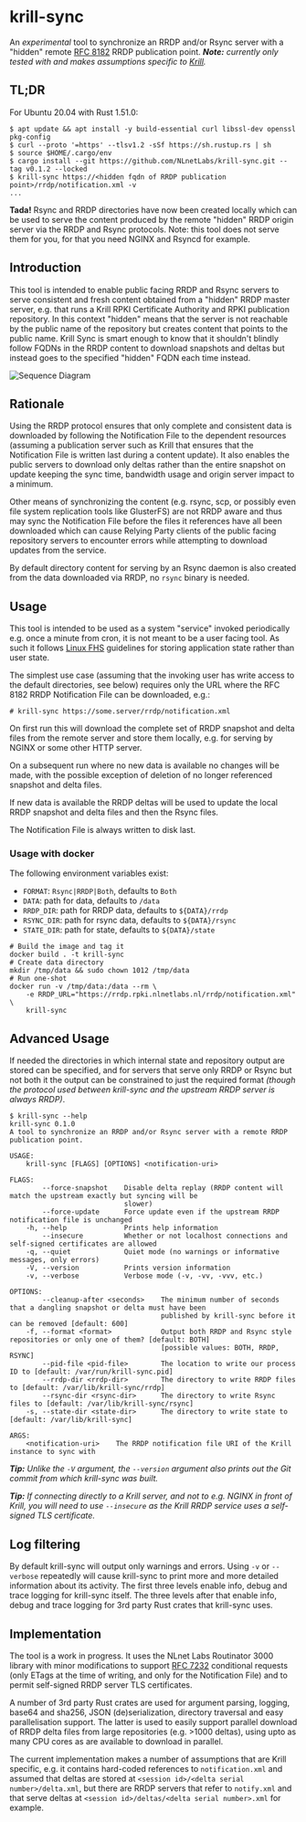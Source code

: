 # krill-sync

An *experimental* tool to synchronize an RRDP and/or Rsync server with a "hidden" remote [RFC 8182](https://tools.ietf.org/html/rfc8182) RRDP publication point. _**Note:** currently only tested with and makes assumptions specific to [Krill](https://nlnetlabs.nl/projects/rpki/krill/)._

## TL;DR

For Ubuntu 20.04 with Rust 1.51.0:

```
$ apt update && apt install -y build-essential curl libssl-dev openssl pkg-config
$ curl --proto '=https' --tlsv1.2 -sSf https://sh.rustup.rs | sh
$ source $HOME/.cargo/env
$ cargo install --git https://github.com/NLnetLabs/krill-sync.git --tag v0.1.2 --locked
$ krill-sync https://<hidden fqdn of RRDP publication point>/rrdp/notification.xml -v
...
```

**Tada!** Rsync and RRDP directories have now been created locally which can be used to serve the content produced by the remote "hidden" RRDP origin server via the RRDP and Rsync protocols. Note: this tool does not serve them for you, for that you need NGINX and Rsyncd for example.

## Introduction

This tool is intended to enable public facing RRDP and Rsync servers to serve consistent and fresh content obtained from a "hidden" RRDP master server, e.g. that runs a Krill RPKI Certificate Authority and RPKI publication repository. In this context "hidden" means that the server is not reachable by the public name of the repository but creates content that points to the public name. Krill Sync is smart enough to know that it shouldn't blindly follow FQDNs in the RRDP content to download snapshots and deltas but instead goes to the specified "hidden" FQDN each time instead.

![Sequence Diagram](http://www.plantuml.com/plantuml/png/lPFVJzim4CVV_LUS-aGbYBGVJsYTg6WH4LE9qg9fKrzCVANMd7DcNu3yztCSGiOYDFgmlJJk-NFVEtzzFlCi7TUb4LNuwa9NaXWcEPf6qnra8TXCG7h8ivV4njMUOKx5the8RERYrZx-ALDPhzcw1jRexj4T-McdjiokNw9NJXi3wuQA25ojlwtE1PA2aUYbLWe9Hjenxp9TB9Oh8MOpI5Vf9fr_IR_FD-dr2cOp8Q8gd7n-mauXpnSPa6MzquLaRGbssY0u_5cZvoV-qybV-44tBWA63qupWYTP-RrbaAH0eM49DtdgN-aZ0YyQy4C7hv23LlJq5Bx6mhaFHWQLoW9RKDh_U8KBQgCkU-atf8wjwtFoh4tOp4zXeNrXm_r0dbsbu8Phy_7QmDWktuUSSDAG4nP3jHlV7yUwhYXRs24N-otz9bPOOYJkHUA09KaI9o5Rvkdr8ZqFqOjykRuyQ1Q2iDBjNsaEdGiuqZiezfBkK4s5a8OX10WVncXhXWuLg2vlqO7s8E-bDlBMeFXtumKxws8_SS-39TCSC79zF_EgCaslmHRkaD19HgWh5JxgkT4j7Tcgy_8O2acWoJDArTrdxAH7fwCg5_fnEF5U-dqmSmWyIFzSLxtrKS14iYrr8Orf9iUW4qosz2w1pbuE79RLbjud8OjaYL3KBgoutR96RUb3lnF94Ew9BNrCMaUGiIMd__7vZGuc198IP-6dBiql)

## Rationale

Using the RRDP protocol ensures that only complete and consistent data is downloaded by following the Notification File to the dependent resources (assuming a publication server such as Krill that ensures that the Notification File is written last during a content update). It also enables the public servers to download only deltas rather than the entire snapshot on update keeping the sync time, bandwidth usage and origin server impact to a minimum.

Other means of synchronizing the content (e.g. rsync, scp, or possibly even file system replication tools like GlusterFS) are not RRDP aware and thus may sync the Notification File before the files it references have all been downloaded which can cause Relying Party clients of the public facing repository servers to encounter errors while attempting to download updates from the service.

By default directory content for serving by an Rsync daemon is also created from the data downloaded via RRDP, no `rsync` binary is needed.

## Usage

This tool is intended to be used as a system "service" invoked periodically e.g. once a minute from cron, it is not meant to be a user facing tool. As such it follows [Linux FHS](https://refspecs.linuxfoundation.org/fhs.shtml) guidelines for storing application state rather than user state.

The simplest use case (assuming that the invoking user has write access to the default directories, see below) requires only the URL where the RFC 8182 RRDP Notification File can be downloaded, e.g.:

```
# krill-sync https://some.server/rrdp/notification.xml
```

On first run this will download the complete set of RRDP snapshot and delta files from the remote server and store them locally, e.g. for serving by NGINX or some other HTTP server.

On a subsequent run where no new data is available no changes will be made, with the possible exception of deletion of no longer referenced snapshot and delta files.

If new data is available the RRDP deltas will be used to update the local RRDP snapshot and delta files and then the Rsync files.

The Notification File is always written to disk last.

### Usage with docker

The following environment variables exist:
  * `FORMAT`: `Rsync|RRDP|Both`, defaults to `Both`
  * `DATA`: path for data, defaults to `/data`
  * `RRDP_DIR`: path for RRDP data, defaults to `${DATA}/rrdp`
  * `RSYNC_DIR`: path for rsync data, defaults to `${DATA}/rsync`
  * `STATE_DIR`: path for state, defaults to `${DATA}/state`

```
# Build the image and tag it
docker build . -t krill-sync
# Create data directory
mkdir /tmp/data && sudo chown 1012 /tmp/data
# Run one-shot
docker run -v /tmp/data:/data --rm \
    -e RRDP_URL="https://rrdp.rpki.nlnetlabs.nl/rrdp/notification.xml" \
    krill-sync
```

## Advanced Usage

If needed the directories in which internal state and repository output are stored can be specified, and for servers that serve only RRDP or Rsync but not both it the output can be constrained to just the required format _(though the protocol used between krill-sync and the upstream RRDP server is always RRDP)_.

```
$ krill-sync --help
krill-sync 0.1.0
A tool to synchronize an RRDP and/or Rsync server with a remote RRDP publication point.

USAGE:
    krill-sync [FLAGS] [OPTIONS] <notification-uri>

FLAGS:
        --force-snapshot    Disable delta replay (RRDP content will match the upstream exactly but syncing will be
                            slower)
        --force-update      Force update even if the upstream RRDP notification file is unchanged
    -h, --help              Prints help information
        --insecure          Whether or not localhost connections and self-signed certificates are allowed
    -q, --quiet             Quiet mode (no warnings or informative messages, only errors)
    -V, --version           Prints version information
    -v, --verbose           Verbose mode (-v, -vv, -vvv, etc.)

OPTIONS:
        --cleanup-after <seconds>    The minimum number of seconds that a dangling snapshot or delta must have been
                                     published by krill-sync before it can be removed [default: 600]
    -f, --format <format>            Output both RRDP and Rsync style repositories or only one of them? [default: BOTH]
                                     [possible values: BOTH, RRDP, RSYNC]
        --pid-file <pid-file>        The location to write our process ID to [default: /var/run/krill-sync.pid]
        --rrdp-dir <rrdp-dir>        The directory to write RRDP files to [default: /var/lib/krill-sync/rrdp]
        --rsync-dir <rsync-dir>      The directory to write Rsync files to [default: /var/lib/krill-sync/rsync]
    -s, --state-dir <state-dir>      The directory to write state to [default: /var/lib/krill-sync]

ARGS:
    <notification-uri>    The RRDP notification file URI of the Krill instance to sync with
```

_**Tip:** Unlike the `-V` argument, the `--version` argument also prints out the Git commit from which krill-sync was built._

_**Tip:** If connecting directly to a Krill server, and not to e.g. NGINX in front of Krill, you will need to use `--insecure` as the Krill RRDP service uses a self-signed TLS certificate._

## Log filtering

By default krill-sync will output only warnings and errors. Using `-v` or `--verbose` repeatedly will cause krill-sync to print more and more detailed information about its activity. The first three levels enable info, debug and trace logging for krill-sync itself. The three levels after that enable info, debug and trace logging for 3rd party Rust crates that krill-sync uses.

## Implementation

The tool is a work in progress. It uses the NLnet Labs Routinator 3000 library with minor modifications to support [RFC 7232](https://tools.ietf.org/html/rfc7232) conditional requests (only ETags at the time of writing, and only for the Notification File) and to permit self-signed RRDP server TLS certificates.

A number of 3rd party Rust crates are used for argument parsing, logging, base64 and sha256, JSON (de)serialization, directory traversal and easy parallelisation support. The latter is used to easily support parallel download of RRDP delta files from large repositories (e.g. >1000 deltas), using upto as many CPU cores as are available to download in parallel.

The current implementation makes a number of assumptions that are Krill specific, e.g. it contains hard-coded references to `notification.xml` and assumed that deltas are stored at `<session id>/<delta serial number>/delta.xml`, but there are RRDP servers that refer to `notify.xml` and that serve deltas at `<session id>/deltas/<delta serial number>.xml` for example.
